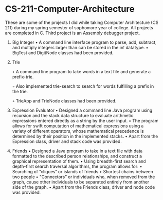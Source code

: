 # CS-211-Computer-Architecture
These are some of the projects I did while taking Computer Architecture (CS 211) during my spring semester of sophomore year of college. All projects are completed in C. Third project is an Assembly debugger project.

  1. Big Integer
      • A command line interface program to parse, add, subtract, and multiply integers larger than can be stored in the int datatype.
      • BigTest and DigitNode classes had been provided.
      
  2. Trie
  
      ◦ A command line program to take words in a text file and generate a prefix-trie. 
      
      ◦ Also implemented trie-search to search for words fulfilling a prefix in the trie. 
      
      ◦ TrieApp and TrieNode classes had been provided.
      
  3. Expression Evaluator
      • Designed a command line Java program using recursion and the stack data structure to evaluate arithmetic expressions entered               directly as a string by the user input. 
      • The program allows for swift computation of mathematical expressions using a variety of different operators, whose mathematical           precedence is determined by their position in the implemented stacks. 
      • Apart from the Expression class, driver and stack code was provided.
      
  4. Friends
      • Designed a Java program to take in a text file with data formatted to the described person relationships, and construct a               graphical representation of them. 
      • Using breadth-first search and depth-first search traversal algorithms, the program allows for:
            • Searching of “cliques” or islands of friends 
            • Shortest chains between two people
            • "Connectors” or individuals who, when removed from the graph, cause other individuals to be separated entirely from                      another side of the graph. 
      • Apart from the Friends class, driver and node code was provided.
